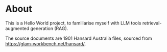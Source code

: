 # About

This is a Hello World project, to familiarise myself with LLM tools retrieval-augmented generation (RAG). 

The source documents are 1901 Hansard Australia files, sourced from https://glam-workbench.net/hansard/.

